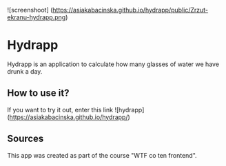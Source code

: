 ![screenshoot] (https://asiakabacinska.github.io/hydrapp/public/Zrzut-ekranu-hydrapp.png)

# Hydrapp

Hydrapp is an application to calculate how many glasses of water we have drunk a day.

## How to use it?

If you want to try it out, enter this link ![hydrapp] (https://asiakabacinska.github.io/hydrapp/)

## Sources

This app was created as part of the course "WTF co ten frontend".
